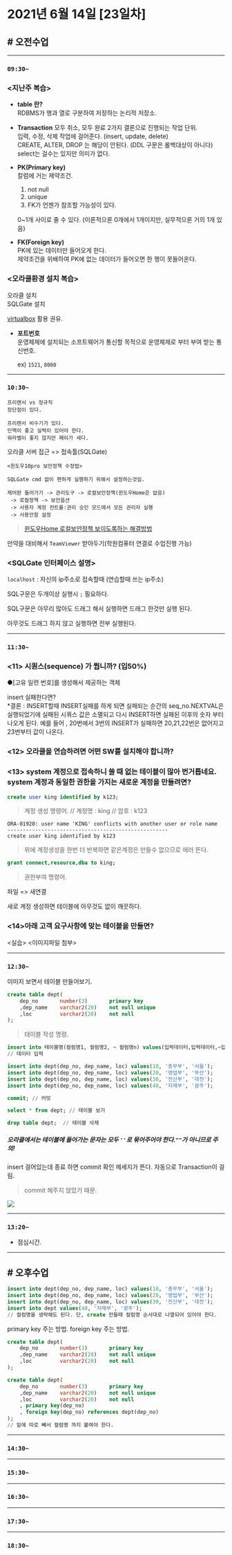# 2021년 6월 14일 [23일차]

## # 오전수업
----
### `09:30~`

### <지난주 복습>    

- **table 란?**    
  RDBMS가 행과 열로 구분하여 저장하는 논리적 저장소.  

- **Transaction**
  모두 취소, 모두 완료 2가지 결론으로 진행되는 작업 단위.    
  입력, 수정, 삭제 작업에 걸어준다. (insert, update, delete)  
  CREATE, ALTER, DROP 는 해당이 안된다. (DDL 구문은 롤백대상이 아니다)  
  select는 걸수는 있지만 의미가 없다.  

- **PK(Primary key)**  
  칼럼에 거는 제약조건.   

    1. not null  
    2. unique  
    3. FK가 언젠가 참조할 가능성이 있다.  

  0~1개 사이로 줄 수 있다. (이론적으론 0개에서 1개이지만, 실무적으론 거의 1개 있음)  

- **FK(Foreign key)**  
  PK에 있는 데이터만 들어오게 한다.  
  제약조건을 위배하여 PK에 없는 데이터가 들어오면 한 행이 못들어온다.  


### <오라클환경 설치 복습>

오라클 설치  
SQLGate 설치  

[virtualbox](https://www.virtualbox.org/) 활용 권유.  


- **포트번호**  
  운영체제에 설치되는 소프트웨어가 통신할 목적으로 운영체제로 부터 부여 받는 통신번호.

  ex) `1521`, `8080`

----
### `10:30~`

```
프리랜서 vs 정규직    
장단점이 있다.  

프리랜서 비수기가 있다.  
인맥이 좋고 실력이 있어야 한다.  
워라벨이 좋지 않지만 페이가 세다.  
```

오라클 서버 접근 => 접속툴(SQLGate)

```
<윈도우10pro 보안정책 수정법>

SQLGate cmd 없이 편하게 실행하기 위해서 설정하는것임.

제어판 들어가기 -> 관리도구 -> 로컬보안정책(윈도우Home은 없음)  
 -> 로컬정책 -> 보안옵션  
 -> 사용자 계정 컨트롤:관리 승인 모드에서 모든 관리자 실행   
 -> 사용안함 설정  
```
> [윈도우Home 로컬보안정책 보이도록하는 해결방법](https://github.com/SungWoo0315/study-repository/blob/main/image-save/%EC%9C%88%EB%8F%84%EC%9A%B010%20HOME%20%EC%97%90%EC%84%9C%20%EA%B4%80%EB%A6%AC%EC%9E%90%20%EB%AA%A8%EB%93%9C%20%EC%8B%A4%ED%96%89%20%EB%81%84%EB%8A%94%20%EB%B2%95.txt)

만약을 대비해서 `TeamViewer` 받아두기(학원컴퓨터 연결로 수업진행 가능)

### <SQLGate 인터페이스 설명>

`localhost` : 자신의 ip주소로 접속할때 (연습할때 쓰는 ip주소)

SQL구문은 두개이상 실행시 `;` 필요하다.  

SQL구문은 아무리 많아도 드래그 해서 실행하면 드래그 한것만 실행 된다.  

아무것도 드래그 하지 않고 실행하면 전부 실행된다.  

----
### `11:30~`

### <11> 시퀀스(sequence) 가 뭡니까?	(입50%)

●[고유 일련 번호]를 생성해서 제공하는 객체  

insert 실패한다면?  
*결론 : INSERT할때 INSERT실패를 하게 되면 실패되는 순간의
  seq_no.NEXTVAL은 실행되었기에 실패된 시쿼스 값은 소멸되고
  다시 INSERT하면 실패된 이후의 숫자 부터 나오게 된다.
  예를 들어 , 20번에서 3번의 INSERT가 실패하면 20,21,22번은 없어지고
  23번부터 값이 나온다.


### <12> 오라클을 연습하려면 어떤 SW를 설치해야 합니까?

### <13> system 계정으로 접속하니 쓸 때 없는 테이블이 많아 번거롭네요. system 계정과 동일한 권한을 가지는 새로운 계정을 만들려면?

```SQL   
create user king identified by k123;
```
> 계정 생성 명령어. // 계정명 : king // 암호 : k123

```
ORA-01920: user name 'KING' conflicts with another user or role name
----------------------------------------------------
create user king identified by k123
```
> 위에 계정생성을 한번 더 반복하면 같은계정은 만들수 없으므로 에러 뜬다.  

```SQL  
grant connect,resource,dba to king;
```
> 권한부여 명령어.  

파일 => 새연결  

새로 계정 생성하면 테이블에 아무것도 없이 깨끗하다.


### <14>아래 고객 요구사항에 맞는 테이블을 만들면?

<실습>
<이미지파일 첨부>  

----
### `12:30~`

이미지 보면서 테이블 만들어보기.

```SQL  
create table dept(
    dep_no       number(3)       primary key
    ,dep_name    varchar2(20)    not null unique
    ,loc         varchar2(20)    not null
);
```
> 테이블 작성 명령.

```SQL  
insert into 테이블명(컬럼명1, 컬럼명2, ~ 컬럼명n) values(입력데이터,입력데이터,~입력데이터)
// 데이터 입력

insert into dept(dep_no, dep_name, loc) values(10, '총무부', '서울');
insert into dept(dep_no, dep_name, loc) values(20, '영업부', '부산');
insert into dept(dep_no, dep_name, loc) values(30, '전산부', '대전');
insert into dept(dep_no, dep_name, loc) values(40, '자재부', '광주');

commit; // 커밋

select * from dept; // 테이블 보기

drop table dept;  // 테이블 삭제
```


##### 오라클에서는 테이블에 들어가는 문자는 모두 `''`로 묶어주어야 한다.`""`가 아니므로 주의!

insert 걸어있는데 종료 하면 commit 확인 메세지가 뜬다. 자동으로 Transaction이 걸림.  
> commit 해주지 않았기 때문.  

![](https://github.com/SungWoo0315/study-repository/blob/main/image-save/20210614%201312.jpg)

----
### `13:20~`

  - 점심시간.

---

## # 오후수업

```SQL  
insert into dept(dep_no, dep_name, loc) values(10, '총무부', '서울');
insert into dept(dep_no, dep_name, loc) values(20, '영업부', '부산');
insert into dept(dep_no, dep_name, loc) values(30, '전산부', '대전');
insert into dept values(40, '자재부', '광주');
// 컬럼명을 생략해도 된다. 단, create 만들때 컬럼명 순서대로 나열되어 있어야 한다.  
```

primary key 주는 방법.
foreign key 주는 방법.  
```SQL  
create table dept(
    dep_no       number(3)       primary key
    ,dep_name    varchar2(20)    not null unique
    ,loc         varchar2(20)    not null
);

create table dept(
    dep_no       number(3)       primary key
    ,dep_name    varchar2(20)    not null unique
    ,loc         varchar2(20)    not null
    , primary key(dep_no)
    , foreign key(dep_no) references dept(dep_no)
);
// 밑에 따로 빼서 컬럼명 까지 붙여야 한다.
```



---
### `14:30~`








---
### `15:30~`









----
### `16:30~`








----
### `17:30~`








----
### `18:30~`
